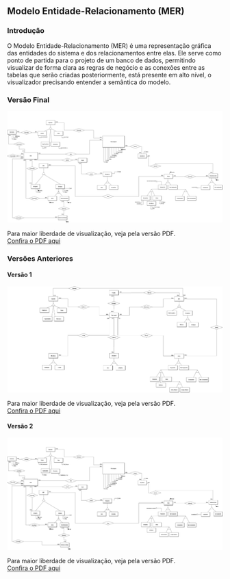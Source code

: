 ## Modelo Entidade-Relacionamento (MER)

### Introdução
O Modelo Entidade-Relacionamento (MER) é uma representação gráfica das entidades do sistema e dos relacionamentos entre elas. Ele serve como ponto de partida para o projeto de um banco de dados, permitindo visualizar de forma clara as regras de negócio e as conexões entre as tabelas que serão criadas posteriormente, está presente em alto nível, o visualizador precisando entender a semântica do modelo.

### Versão Final
![MER v3](../../assets/merV3.png)

Para maior liberdade de visualização, veja pela versão PDF. <br>
[Confira o PDF aqui](../../assets/merV3.pdf)

### Versões Anteriores

#### Versão 1
![MER v1](../../assets/merV1.png)

Para maior liberdade de visualização, veja pela versão PDF. <br>
[Confira o PDF aqui](../../assets/merV1.pdf)

#### Versão 2
![MER v2](../../assets/merV2.png)

Para maior liberdade de visualização, veja pela versão PDF. <br>
[Confira o PDF aqui](../../assets/merV2.pdf)